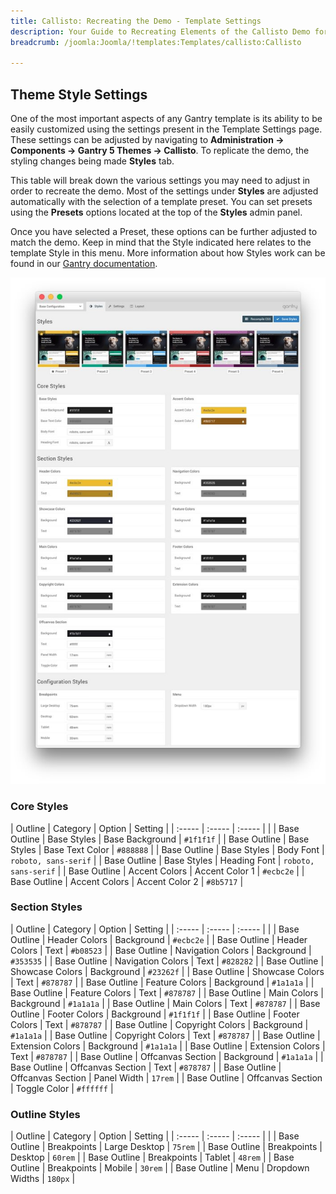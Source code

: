 ```yaml
---
title: Callisto: Recreating the Demo - Template Settings
description: Your Guide to Recreating Elements of the Callisto Demo for Joomla
breadcrumb: /joomla:Joomla/!templates:Templates/callisto:Callisto

---
```


Theme Style Settings
-----

One of the most important aspects of any Gantry template is its ability to be easily customized using the settings present in the Template Settings page. These settings can be adjusted by navigating to **Administration -> Components -> Gantry 5 Themes -> Callisto**. To replicate the demo, the styling changes being made **Styles** tab.

This table will break down the various settings you may need to adjust in order to recreate the demo. Most of the settings under **Styles** are adjusted automatically with the selection of a template preset. You can set presets using the **Presets** options located at the top of the **Styles** admin panel.

Once you have selected a Preset, these options can be further adjusted to match the demo. Keep in mind that the Style indicated here relates to the template Style in this menu. More information about how Styles work can be found in our [Gantry documentation](http://docs.gantry.org/gantry5/configure/styles).

![Style Settings](assets/style_settings.jpg)

### Core Styles

| Outline      | Category      | Option          | Setting              |
| :-----       | :-----        | :-----          |                      |
| Base Outline | Base Styles   | Base Background | `#1f1f1f`            |
| Base Outline | Base Styles   | Base Text Color | `#888888`            |
| Base Outline | Base Styles   | Body Font       | `roboto, sans-serif` |
| Base Outline | Base Styles   | Heading Font    | `roboto, sans-serif` |
| Base Outline | Accent Colors | Accent Color 1  | `#ecbc2e`            |
| Base Outline | Accent Colors | Accent Color 2  | `#8b5717`            |

### Section Styles

| Outline      | Category          | Option       | Setting   |
| :-----       | :-----            | :-----       |           |
| Base Outline | Header Colors     | Background   | `#ecbc2e` |
| Base Outline | Header Colors     | Text         | `#b08523` |
| Base Outline | Navigation Colors | Background   | `#353535` |
| Base Outline | Navigation Colors | Text         | `#828282` |
| Base Outline | Showcase Colors   | Background   | `#23262f` |
| Base Outline | Showcase Colors   | Text         | `#878787` |
| Base Outline | Feature Colors    | Background   | `#1a1a1a` |
| Base Outline | Feature Colors    | Text         | `#878787` |
| Base Outline | Main Colors       | Background   | `#1a1a1a` |
| Base Outline | Main Colors       | Text         | `#878787` |
| Base Outline | Footer Colors     | Background   | `#1f1f1f` |
| Base Outline | Footer Colors     | Text         | `#878787` |
| Base Outline | Copyright Colors  | Background   | `#1a1a1a` |
| Base Outline | Copyright Colors  | Text         | `#878787` |
| Base Outline | Extension Colors  | Background   | `#1a1a1a` |
| Base Outline | Extension Colors  | Text         | `#878787` |
| Base Outline | Offcanvas Section | Background   | `#1a1a1a` |
| Base Outline | Offcanvas Section | Text         | `#878787` |
| Base Outline | Offcanvas Section | Panel Width  | `17rem`   |
| Base Outline | Offcanvas Section | Toggle Color | `#ffffff` |

### Outline Styles

| Outline      | Category    | Option          | Setting |
| :-----       | :-----      | :-----          |         |
| Base Outline | Breakpoints | Large Desktop   | `75rem` |
| Base Outline | Breakpoints | Desktop         | `60rem` |
| Base Outline | Breakpoints | Tablet          | `48rem` |
| Base Outline | Breakpoints | Mobile          | `30rem` |
| Base Outline | Menu        | Dropdown Widths | `180px` |
